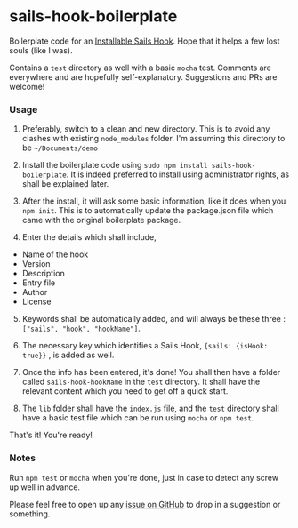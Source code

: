 # sails-hook-boilerplate

Boilerplate code for an [Installable Sails Hook](http://sailsjs.org/documentation/concepts/extending-sails/hooks/installable-hooks). Hope that it helps a few lost souls (like I was).

Contains a ```test``` directory as well with a basic ```mocha``` test. Comments are everywhere and are hopefully self-explanatory. Suggestions and PRs are welcome!

### Usage

1. Preferably, switch to a clean and new directory. This is to avoid any clashes with existing ``` node_modules ``` folder. I'm assuming this directory to be ``` ~/Documents/demo ```

2. Install the boilerplate code using ``` sudo npm install sails-hook-boilerplate ```. It is indeed preferred to install using administrator rights, as shall be explained later.

3. After the install, it will ask some basic information, like it does when you ``` npm init ```. This is to automatically update the package.json file which came with the original boilerplate package.

4. Enter the details which shall include,
  * Name of the hook
  * Version
  * Description
  * Entry file
  * Author
  * License

5. Keywords shall be automatically added, and will always be these three : ``` ["sails", "hook", "hookName"] ```.

6. The necessary key which identifies a Sails Hook, ``` {sails: {isHook: true}} ``` , is added as well.

7. Once the info has been entered, it's done! You shall then have a folder called ``` sails-hook-hookName ``` in the ``` test ``` directory. It shall have the relevant content which you need to get off a quick start.

8. The ``` lib ``` folder shall have the ``` index.js ``` file, and the ``` test ``` directory shall have a basic test file which can be run using ``` mocha ``` or ``` npm test ```.

That's it! You're ready!

### Notes

Run ```npm test``` or ```mocha``` when you're done, just in case to detect any screw up well in advance.

Please feel free to open up any [issue on GitHub](https://github.com/sakshamsaxena/sails-hook-boilerplate/issues) to drop in a suggestion or something.